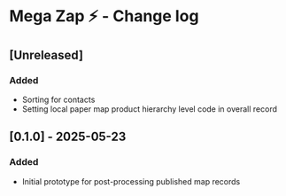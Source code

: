 # Mega Zap ⚡️ - Change log

## [Unreleased]

### Added

* Sorting for contacts
* Setting local paper map product hierarchy level code in overall record


## [0.1.0] - 2025-05-23

### Added

* Initial prototype for post-processing published map records
